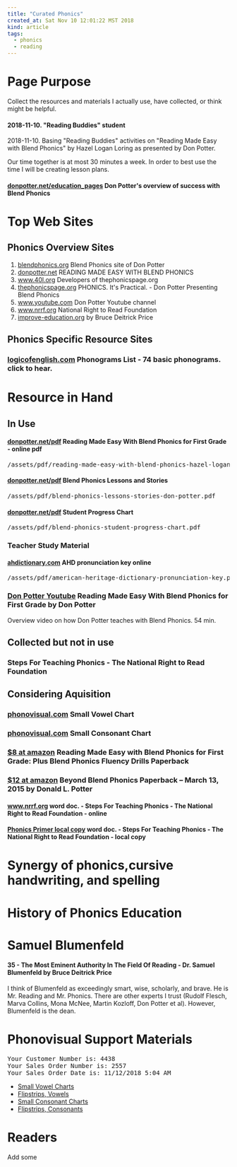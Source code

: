 ```yaml
---
title: "Curated Phonics"
created_at: Sat Nov 10 12:01:22 MST 2018
kind: article
tags:
  - phonics
  - reading
---
```


<h1>Page Purpose</h1>

Collect the resources and materials I actually use, have collected,
or think might be helpful.

<h4>2018-11-10. "Reading Buddies" student</h4>

2018-11-10. Basing "Reading Buddies" activities on 
"Reading Made Easy with Blend Phonics" by Hazel Logan Loring
as presented by Don Potter.

Our time together is at most 30 minutes a week. In order to best use the time I will be creating lesson plans.

<h4>
  <a href="http://donpotter.net/education_pages/blend_phonics.html" target="_blank">donpotter.net/education_pages</a>
  Don Potter's overview of success with Blend Phonics
</h4>

<h1>Top Web Sites</h1>

<h2>Phonics Overview Sites</h2>

<ol>
  <li>
    <a href="http://blendphonics.org" target="_blank">blendphonics.org</a>
    Blend Phonics site of Don Potter
  </li>
  <li>
    <a href="http://donpotter.net/education_pages/blend_phonics.html" target="_blank">donpotter.net</a>
    READING MADE EASY WITH BLEND PHONICS
  </li>
  <li>
    <a href="http://www.40l.org/about.html" target="_blank">www.40l.org</a>
    Developers of thephonicspage.org
  </li>
  <li>
    <a href="http://www.thephonicspage.org/On%20Phonics/practical.html" target="_blank">thephonicspage.org</a>
    PHONICS. It's Practical. - Don Potter Presenting Blend Phonics
  </li>
  <li>
    <a href="https://www.youtube.com/channel/UCrE2sfPXJZv4sS_cmxfP7Dg" target="_blank">www.youtube.com</a>
    Don Potter Youtube channel
  </li>
  <li>
    <a href="http://www.nrrf.org/" target="_blank">www.nrrf.org</a>
    National Right to Read Foundation
  </li>
  <li>
    <a href="http://www.improve-education.org/index.html" target="_blank">improve-education.org</a>
    by Bruce Deitrick Price 
  </li>
</ol>

<h2>Phonics Specific Resource Sites</h2>

<h3>
  <a href="https://www.logicofenglish.com/resources/phonogram-list" target="_blank">logicofenglish.com</a>
  Phonograms List - 74 basic phonograms. click to hear.
</h3>

<h1>Resource in Hand</h1>

<h2>In Use</h2>

<h4>
  <a href="http://donpotter.net/pdf/reading_made_easy_with_blen.pdf" target="_blank">donpotter.net/pdf</a>
  Reading Made Easy With Blend Phonics for First Grade - online pdf
</h4>

<pre>
/assets/pdf/reading-made-easy-with-blend-phonics-hazel-logan-loring.pdf
</pre>

<h4>
  <a href="http://donpotter.net/pdf/blend_phonics_stories.pdf" target="_blank">donpotter.net/pdf</a>
  Blend Phonics Lessons and Stories
</h4>

<pre>
/assets/pdf/blend-phonics-lessons-stories-don-potter.pdf
</pre>

<h4>
  <a href="http://donpotter.net/pdf/blend_phonics_ls_chart.pdf" target="_blank">donpotter.net/pdf</a>
  Student Progress Chart
</h4>

<pre>
/assets/pdf/blend-phonics-student-progress-chart.pdf
</pre>

<h3>Teacher Study Material</h3>

<h4>
  <a href="https://www.ahdictionary.com/application/resources/misc/pronkey.pdf" target="_blank">ahdictionary.com</a>
  AHD pronunciation key online
</h4>

<pre>
/assets/pdf/american-heritage-dictionary-pronunciation-key.pdf
</pre>

<h3>
  <a href="https://www.youtube.com/watch?v=QVYdT8EHTpM&feature=youtu.be" target="_blank">Don Potter Youtube</a>
  Reading Made Easy With Blend Phonics for First Grade by Don Potter
</h3>

Overview video on how Don Potter teaches with Blend Phonics. 54 min.

<h2>Collected but not in use</h2>

<h3>Steps For Teaching Phonics - The National Right to Read Foundation</h3>

<h2>Considering Aquisition</h2>

<h3>
  <a href="https://www.phonovisual.com/products.php?id=207" target="_blank">phonovisual.com</a>
  Small Vowel Chart
</h3>

<h3>
  <a href="https://www.phonovisual.com/products.php?id=205" target="_blank">phonovisual.com</a>
  Small Consonant Chart
</h3>

<h3>
  <a href="https://www.amazon.com/Reading-Blend-Phonics-First-Grade/dp/1507642962" target="_blank">$8 at amazon</a>
  Reading Made Easy with Blend Phonics for First Grade: Plus Blend Phonics Fluency Drills Paperback
</h3>

<h3>
  <a href="https://www.amazon.com/Beyond-Blend-Phonics-Donald-Potter/dp/1508847657" target="_blank">$12 at amazon</a>
  Beyond Blend Phonics Paperback – March 13, 2015 by Donald L. Potter 
</h3>

<h4>
  <a href="http://www.nrrf.org/old/PhonicsPrimer.doc" target="_blank">www.nrrf.org</a>
  word doc. - Steps For Teaching Phonics - The National Right to Read Foundation - online
</h4>

<h4>
  <a href="/assets/other/phonics-primer-nrrf.doc" target="_blank">Phonics Primer local copy</a>
  word doc. - Steps For Teaching Phonics - The National Right to Read Foundation - local copy
</h4>

<h1>Synergy of phonics,cursive handwriting, and spelling</h1>

<h1>History of Phonics Education</h1>

<h1>Samuel Blumenfeld</h1>

<h4>
  <a href="http://www.improve-education.org/id57.html" target="_blank"></a>
  35 - The Most Eminent Authority In The Field Of Reading - Dr. Samuel Blumenfeld by Bruce Deitrick Price
</h4>

I think of Blumenfeld as exceedingly smart, wise, scholarly, and
brave. He is Mr. Reading and Mr. Phonics. There are other experts I trust
(Rudolf Flesch, Marva Collins, Mona McNee, Martin Kozloff, Don Potter
et al). However, Blumenfeld is the dean.

<h1>Phonovisual Support Materials</h1>

<pre>
Your Customer Number is: 4438
Your Sales Order Number is: 2557
Your Sales Order Date is: 11/12/2018 5:04 AM
</pre>

<ul>
  <li>
    <a href="https://www.phonovisual.com/products.php?id=207" target="_blank">Small Vowel Charts</a>
  </li>
  <li>
    <a href="https://www.phonovisual.com/products.php?id=242" target="_blank">Flipstrips, Vowels</a>
  </li>
  <li>
    <a href="https://www.phonovisual.com/products.php?id=205" target="_blank">Small Consonant Charts</a>
  </li>
  <li>
    <a href="https://www.phonovisual.com/products.php?id=241" target="_blank">Flipstrips, Consonants</a>
  </li>
</ul>

<h1>Readers</h1>

Add some

<!--
html boilerplate fragments
<a href="" target="_blank"></a>
<a name=""></a>
<img src="" width="400px">
<ul>
  <li></li>
  <li><a href="" target="_blank"></a></li>
</ul>
<pre>
</pre>
<p style="margin-bottom: 2em;"></p>
<hr style="border: 0; height: 3px; background: #333; background-image: linear-gradient(to right, #ccc, #333, #ccc);">
<pre><code>
</code></pre>
<math xmlns='http://www.w3.org/1998/Math/MathML' display='block'>
</math>
:-->
